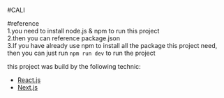 #CALI

#reference<br>
1.you need to install node.js & npm to run this project<br>
2.then you can reference package.json<br>
3.If you have already use npm to install all the package this project need, then you can just run `npm run dev` to run the project

this project was build by the following technic:<br>
- [React.js](https://reactjs.org/)<br>
- [Next.js](https://nextjs.org/learn/basics/getting-started)